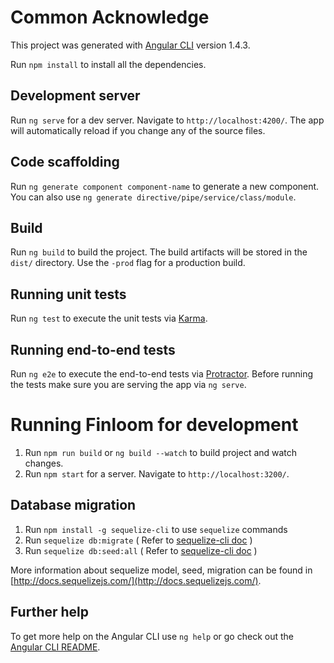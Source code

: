 # Common Acknowledge

This project was generated with [Angular CLI](https://github.com/angular/angular-cli) version 1.4.3.

Run `npm install` to install all the dependencies.

## Development server

Run `ng serve` for a dev server. Navigate to `http://localhost:4200/`. The app will automatically reload if you change any of the source files.

## Code scaffolding

Run `ng generate component component-name` to generate a new component. You can also use `ng generate directive/pipe/service/class/module`.

## Build

Run `ng build` to build the project. The build artifacts will be stored in the `dist/` directory. Use the `-prod` flag for a production build.

## Running unit tests

Run `ng test` to execute the unit tests via [Karma](https://karma-runner.github.io).

## Running end-to-end tests

Run `ng e2e` to execute the end-to-end tests via [Protractor](http://www.protractortest.org/).
Before running the tests make sure you are serving the app via `ng serve`.



# Running Finloom for development

1. Run `npm run build` or `ng build --watch` to build project and watch changes.
2. Run `npm start` for a server. Navigate to `http://localhost:3200/`.

## Database migration

1. Run `npm install -g sequelize-cli` to use `sequelize` commands
2. Run `sequelize db:migrate` ( Refer to [sequelize-cli doc](https://github.com/sequelize/cli#usage) )
3. Run `sequelize db:seed:all` ( Refer to [sequelize-cli doc](https://github.com/sequelize/cli#usage) )

More information about sequelize model, seed, migration can be found in [http://docs.sequelizejs.com/](http://docs.sequelizejs.com/).

## Further help

To get more help on the Angular CLI use `ng help` or go check out the [Angular CLI README](https://github.com/angular/angular-cli/blob/master/README.md).
